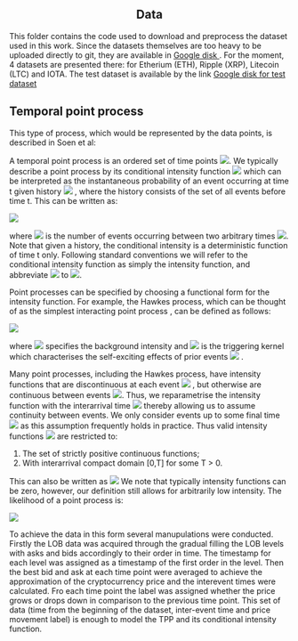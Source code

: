 <h2 align="center"> Data </h2>

This folder contains the code used to download and preprocess the dataset used in this work. Since the datasets themselves are too heavy to be uploaded directly to git, they are available in <a href="https://drive.google.com/drive/folders/1kY7rH7gAC_PEW877IDI8g4jdyodooF9k?usp=sharing" target='_blank'> Google disk </a> . For the moment, 4 datasets are presented there: for Etherium (ETH), Ripple (XRP), Litecoin (LTC) and IOTA. The test dataset is available by the link <a href="https://drive.google.com/drive/folders/1Oys0ObRH3ab9WAnhTmCsHG1i4OlZinn-" target='_blank'> Google disk for test dataset </a>

## Temporal point process

This type of process, which would be represented by the data points, is described in Soen et al: 

A temporal point process is an ordered set of time points <img src="https://latex.codecogs.com/gif.latex?{\left&space;\{&space;t_{i}&space;\right&space;\}}_{i&space;=&space;1}^{N}"/></a>. We typically describe a point process by its conditional intensity function <img src="https://latex.codecogs.com/gif.latex?\lambda\left&space;(&space;t&space;\mid&space;\textit{H}_{t-}&space;\right&space;)" /></a>  which can be interpreted as the
instantaneous probability of an event occurring at time t given history <img src="https://latex.codecogs.com/gif.latex?\textit{H}_{t-}" /></a>  , where the history consists of the set of all events before time t. This can be written as:

<img src="https://latex.codecogs.com/gif.latex?\lambda\left&space;(&space;t\mid&space;\textit{H}_{t-}&space;\right&space;)&space;\doteq&space;\lim_{h\rightarrow&space;0&plus;}&space;\frac{\mathbf{P}\left&space;(&space;N\left&space;[t,&space;t&plus;h&space;\right&space;]&space;>&space;0&space;\mid&space;\textit{H}_{t-}&space;\right&space;)}{h}" /></a>

where <img src="https://latex.codecogs.com/gif.latex?N\left&space;[t_{1},&space;t_{2}&space;\right&space;]" /></a>  is the number of events occurring between two arbitrary times <img src="https://latex.codecogs.com/gif.latex?t_{1}<t_{2}" /></a>. Note that given a history, the conditional intensity is a deterministic function of time t
only.  Following standard conventions we will refer to the conditional intensity function as simply the intensity function, and abbreviate <img src="https://latex.codecogs.com/gif.latex?\lambda\left&space;(&space;t&space;\mid&space;\textit{H}_{t-}&space;\right&space;)" /></a> to <img src="https://latex.codecogs.com/gif.latex?\lambda^{*}\left&space;(&space;t&space;\right&space;)" /></a>. 

Point processes can be specified by choosing a functional form for the intensity function.
For example, the Hawkes process, which can be thought of as the simplest interacting point
process , can be defined as follows: 

<img src="https://latex.codecogs.com/gif.latex?\lambda^{*}\left&space;(&space;t&space;\right&space;)=&space;\mu&space;&plus;&space;\sum_{t_{i}&space;<&space;t}&space;\varphi&space;\left&space;(&space;t&space;-&space;t_{i}&space;\right&space;)" /></a> 

where <img src="https://latex.codecogs.com/gif.latex?\mu" /></a> specifies the background intensity and <img src="https://latex.codecogs.com/gif.latex?\varphi&space;\left&space;(&space;t&space;-&space;t_{i}&space;\right&space;)" /></a>  is the triggering kernel which
characterises the self-exciting effects of prior events <img src="https://latex.codecogs.com/gif.latex?t_{i}"/></a> . 

Many point processes, including the Hawkes process, have intensity functions that are discontinuous at each event <img src="https://latex.codecogs.com/gif.latex?t_{i}"/></a> , but otherwise are continuous between events <img src="https://latex.codecogs.com/gif.latex?t&space;\in&space;\left&space;(&space;t_{i-1},&space;t_{i}&space;\right&space;)" /></a>. Thus, we reparametrise the intensity function with the interarrival time <img src="https://latex.codecogs.com/gif.latex?\tau&space;=&space;t&space;-&space;t_{i-1}" /></a> thereby allowing us to assume continuity between events. We only consider events up to some final time <img src="https://latex.codecogs.com/gif.latex?T>0"  /></a>  as this assumption frequently holds in practice. Thus valid intensity
functions <img src="https://latex.codecogs.com/gif.latex?\textit{F}_{INT}" /></a> are restricted to:

1) The set of strictly positive continuous functions;
2)  With interarrival compact domain [0,T] for some T > 0.

This can also be written as <img src="https://latex.codecogs.com/gif.latex?\textit{F}_{INT}&space;=&space;C\left&space;(&space;\left&space;[&space;0,&space;T&space;\right&space;],&space;\boldsymbol{R}_{&plus;&plus;}&space;\right&space;)" /></a>
We note that typically intensity functions can be zero, however, our definition still allows for arbitrarily low intensity. The likelihood of a point process is:

<img src="https://latex.codecogs.com/png.latex?L&space;=&space;[\prod_{i=1}^N&space;\lambda^*(t_i)]&space;exp(\int_{0}^{T}&space;\lambda^*(s)ds))"  /></a>
 
 To achieve the data in this form several manupulations were conducted. Firstly the LOB data was acquired through the gradual filling the LOB levels with asks and bids accordingly to their order in time. The timestamp for each level was assigned as a timestamp of the first order in the level. Then the best bid and ask at each time point were averaged to achieve the approximation of the cryptocurrency price and the interevent times were calculated. Fro each time point the label was assigned whether the price grows or drops down in comparison to the previous time point. This set of data (time from the beginning of the dataset, inter-event time and price movement label) is enough to model the TPP and its conditional intensity function.
